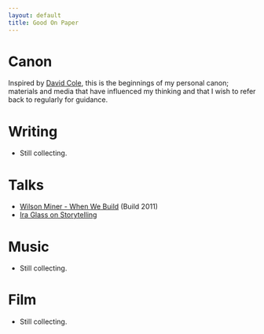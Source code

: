 ```yaml
---
layout: default
title: Good On Paper
---
```


# Canon

Inspired by [David Cole](http://davidcole.me/), this is the beginnings of my personal canon; materials and media that have influenced my thinking and that I wish to refer back to regularly for guidance.

# Writing

* Still collecting.

# Talks

* [Wilson Miner - When We Build](https://vimeo.com/34017777) (Build 2011)
* [Ira Glass on Storytelling](http://numerocinqmagazine.com/2011/05/13/what-nobody-tells-beginners-ira-glass-on-storytelling/)

# Music

* Still collecting.

# Film

* Still collecting.
